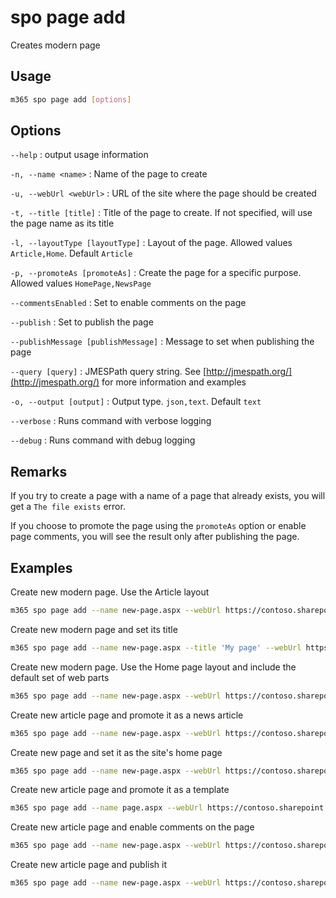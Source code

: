 # spo page add

Creates modern page

## Usage

```sh
m365 spo page add [options]
```

## Options

`--help`
: output usage information

`-n, --name <name>`
: Name of the page to create

`-u, --webUrl <webUrl>`
: URL of the site where the page should be created

`-t, --title [title]`
: Title of the page to create. If not specified, will use the page name as its title

`-l, --layoutType [layoutType]`
: Layout of the page. Allowed values `Article,Home`. Default `Article`

`-p, --promoteAs [promoteAs]`
: Create the page for a specific purpose. Allowed values `HomePage,NewsPage`

`--commentsEnabled`
: Set to enable comments on the page

`--publish`
: Set to publish the page

`--publishMessage [publishMessage]`
: Message to set when publishing the page

`--query [query]`
: JMESPath query string. See [http://jmespath.org/](http://jmespath.org/) for more information and examples

`-o, --output [output]`
: Output type. `json,text`. Default `text`

`--verbose`
: Runs command with verbose logging

`--debug`
: Runs command with debug logging

## Remarks

If you try to create a page with a name of a page that already exists, you will get a `The file exists` error.

If you choose to promote the page using the `promoteAs` option or enable page comments, you will see the result only after publishing the page.

## Examples

Create new modern page. Use the Article layout

```sh
m365 spo page add --name new-page.aspx --webUrl https://contoso.sharepoint.com/sites/a-team
```

Create new modern page and set its title

```sh
m365 spo page add --name new-page.aspx --title 'My page' --webUrl https://contoso.sharepoint.com/sites/a-team
```

Create new modern page. Use the Home page layout and include the default set of web parts

```sh
m365 spo page add --name new-page.aspx --webUrl https://contoso.sharepoint.com/sites/a-team --layoutType Home
```

Create new article page and promote it as a news article

```sh
m365 spo page add --name new-page.aspx --webUrl https://contoso.sharepoint.com/sites/a-team --promoteAs NewsPage
```

Create new page and set it as the site's home page

```sh
m365 spo page add --name new-page.aspx --webUrl https://contoso.sharepoint.com/sites/a-team --layoutType Home --promoteAs HomePage
```

Create new article page and promote it as a template

```sh
m365 spo page add --name page.aspx --webUrl https://contoso.sharepoint.com/sites/a-team --promoteAs Template
```

Create new article page and enable comments on the page

```sh
m365 spo page add --name new-page.aspx --webUrl https://contoso.sharepoint.com/sites/a-team --commentsEnabled
```

Create new article page and publish it

```sh
m365 spo page add --name new-page.aspx --webUrl https://contoso.sharepoint.com/sites/a-team --publish
```